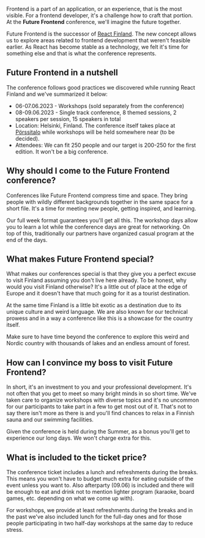 Frontend is a part of an application, or an experience, that is the most visible. For a frontend developer, it's a challenge how to craft that portion. At the **Future Frontend** conference, we'll imagine the future together.

Future Frontend is the successor of [React Finland](https://react-finland.fi/). The new concept allows us to explore areas related to frontend development that weren't feasible earlier. As React has become stable as a technology, we felt it's time for something else and that is what the conference represents.

## Future Frontend in a nutshell

The conference follows good practices we discovered while running React Finland and we've summarized it below:

* 06-07.06.2023 - Workshops (sold separately from the conference)
* 08-09.06.2023 - Single track conference, 8 themed sessions, 2 speakers per session, 15 speakers in total
* Location: Helsinki, Finland. The conference itself takes place at [Pörssitalo](http://porssitalo.fi/) while workshops will be held somewhere near (to be decided).
* Attendees: We can fit 250 people and our target is 200-250 for the first edition. It won't be a big conference.

## Why should I come to the Future Frontend conference?

Conferences like Future Frontend compress time and space. They bring people with wildly different backgrounds together in the same space for a short file. It's a time for meeting new people, getting inspired, and learning.

Our full week format guarantees you'll get all this. The workshop days allow you to learn a lot while the conference days are great for networking. On top of this, traditionally our partners have organized casual program at the end of the days.

## What makes Future Frontend special?

What makes our conferences special is that they give you a perfect excuse to visit Finland assuming you don't live here already. To be honest, why would you visit Finland otherwise? It's a little out of place at the edge of Europe and it doesn't have that much going for it as a tourist destination.

At the same time Finland is a little bit exotic as a destination due to its unique culture and weird language. We are also known for our technical prowess and in a way a conference like this is a showcase for the country itself.

Make sure to have time beyond the conference to explore this weird and Nordic country with thousands of lakes and an endless amount of forest.

## How can I convince my boss to visit Future Frontend?

In short, it's an investment to you and your professional development. It's not often that you get to meet so many bright minds in so short time. We've taken care to organize workshops with diverse topics and it's no uncommon for our participants to take part in a few to get most out of it. That's not to say there isn't more as there is and you'll find chances to relax in a Finnish sauna and our swimming facilities.

Given the conference is held during the Summer, as a bonus you'll get to experience our long days. We won't charge extra for this.

## What is included to the ticket price?

The conference ticket includes a lunch and refreshments during the breaks. This means you won't have to budget much extra for eating outside of the event unless you want to. Also afterparty (09.06) is included and there will be enough to eat and drink not to mention lighter program (karaoke, board games, etc. depending on what we come up with).

For workshops, we provide at least refreshments during the breaks and in the past we've also included lunch for the full-day ones and for those people participating in two half-day workshops at the same day to reduce stress.
